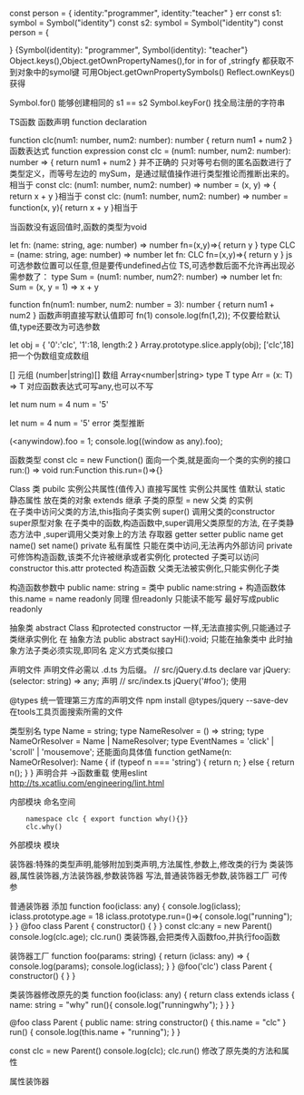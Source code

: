 
const person = {
  identity:"programmer",
  identity:"teacher"
}  err
const s1: symbol = Symbol("identity")
const s2: symbol = Symbol("identity")
const person = {

[s1]:"programmer",
[s2]:"teacher"
}
{Symbol(identity): "programmer", Symbol(identity): "teacher"}
Object.keys(),Object.getOwnPropertyNames(),for in for of ,stringfy 都获取不到对象中的symol键
可用Object.getOwnPropertySymbols()  Reflect.ownKeys() 获得

Symbol.for()  能够创建相同的 s1 == s2
Symbol.keyFor() 找全局注册的字符串











TS函数
函数声明 function declaration

function clc(num1: number, num2: number): number {
  return num1 + num2
}
函数表达式 function expression
const clc = (num1: number, num2: number): number => {
  return num1 + num2
}
并不正确的
只对等号右侧的匿名函数进行了类型定义，而等号左边的 mySum，是通过赋值操作进行类型推论而推断出来的。
相当于
const clc: (num1: number, num2: number) => number = (x, y) => {
  return x + y
}相当于
const clc: (num1: number, num2: number) => number = function(x, y){
  return x + y
}相当于

当函数没有返回值时,函数的类型为void

let fn: (name: string, age: number) => number
fn=(x,y)=>{
  return y
}
type CLC = (name: string, age: number) => number
let fn: CLC
fn=(x,y)=>{
  return y
}
js 可选参数位置可以任意,但是要传undefined占位
TS,可选参数后面不允许再出现必需参数了：
type Sum = (num1: number, num2?: number) => number
let fn: Sum = (x, y = 1) => x + y

function fn(num1: number, num2: number = 3): number {
  return num1 + num2
} 函数声明直接写默认值即可 fn(1)
console.log(fn(1,2));  不仅要给默认值,type还要改为可选参数

let obj = {
  '0':'clc',
  '1':18,
  length:2
}
Array.prototype.slice.apply(obj);  ['clc',18]
把一个伪数组变成数组


[] 元组 (number|string)[] 数组 Array<number|string>
type T  type Arr = <T>(x: T) => T
对应函数表达式可写any,也可以不写

let num
num = 4
num = '5'

 let num = 4 num = '5' error 类型推断 

(<anywindow).foo = 1;
console.log((window as any).foo);


函数类型
const clc = new Function()  面向一个类,就是面向一个类的实例的接口
run:() => void 
run:Function
this.run=()=>{}

Class  类
pubilc 实例公共属性(值传入)     直接写属性  实例公共属性 值默认
static 静态属性  放在类的对象
extends 继承  子类的原型 = new 父类 的实例  
        在子类中访问父类的方法,this指向子类实例
super() 调用父类的constructor
super原型对象 在子类中的函数,构造函数中,super调用父类原型的方法,
      在子类静态方法中 ,super调用父类对象上的方法
存取器  getter  setter    public  name  get name()  set  name()
private  私有属性  只能在类中访问,无法再内外部访问
private 可修饰构造函数,该类不允许被继承或者实例化
protected 子类可以访问  constructor this.attr
protected 构造函数 父类无法被实例化,只能实例化子类

构造函数参数中
public name: string = 类中 public name:string + 构造函数体 this.name = name
readonly 同理 但readonly 只能读不能写  最好写成public readonly

抽象类  abstract  Class  和protected constructor 一样,无法直接实例,只能通过子类继承实例化
在
抽象方法 public abstract sayHi():void; 只能在抽象类中
此时抽象方法子类必须实现,即同名 定义方式类似接口 

声明文件
声明文件必需以 .d.ts 为后缀。
// src/jQuery.d.ts
declare var jQuery: (selector: string) => any; 声明
// src/index.ts
jQuery('#foo');   使用

@types 统一管理第三方库的声明文件
npm install @types/jquery --save-dev   在tools工具页面搜索所需的文件

类型别名
type Name = string;
type NameResolver = () => string;
type NameOrResolver = Name | NameResolver;
type EventNames = 'click' | 'scroll' | 'mousemove'; 还能面向具体值
function getName(n: NameOrResolver): Name {
    if (typeof n === 'string') {
        return n;
    } else {
        return n();
    }
}
声明合并 ->函数重载
使用eslint  http://ts.xcatliu.com/engineering/lint.html

  内部模块  命名空间

        namespace clc { export function why(){}}
        clc.why()
外部模块   模块


装饰器:特殊的类型声明,能够附加到类声明,方法属性,参数上,修改类的行为
类装饰器,属性装饰器,方法装饰器,参数装饰器
写法,普通装饰器无参数,装饰器工厂 可传参


普通装饰器  添加
function foo(iclass: any) {
  console.log(iclass);
  iclass.prototype.age = 18
  iclass.prototype.run=()=>{
    console.log("running");
  }
}
@foo
class Parent {
  constructor() { }
}
const clc:any = new Parent()
console.log(clc.age);
clc.run()
类装饰器,会把类传入函数foo,并执行foo函数

装饰器工厂
function foo(params: string) {
  return (iclass: any) => {
    console.log(params);
    console.log(iclass);
  }
}
@foo('clc')
class Parent {
  constructor() { }
}


类装饰器修改原先的类
function foo(iclass: any) {
  return class extends iclass {
    name: string = "why"
    run(){
      console.log("runningwhy");
    }
  }
}

@foo
class Parent {
  public name: string
  constructor() {
    this.name = "clc"
  }
  run() {
    console.log(this.name + "running");
  }
}

const clc = new Parent()
console.log(clc);
clc.run()
修改了原先类的方法和属性


属性装饰器
